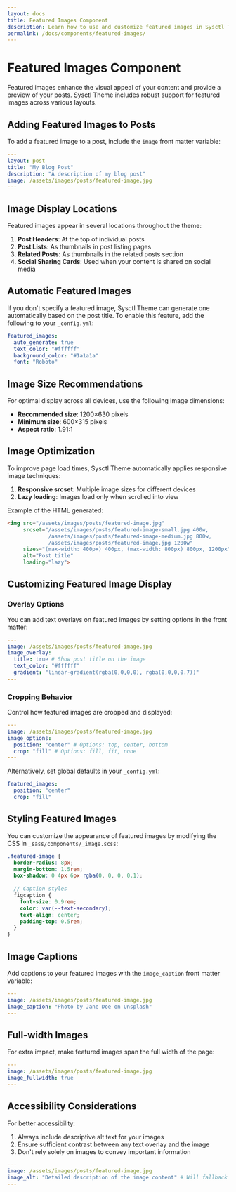 ```yaml
---
layout: docs
title: Featured Images Component
description: Learn how to use and customize featured images in Sysctl Theme
permalink: /docs/components/featured-images/
---
```


# Featured Images Component

Featured images enhance the visual appeal of your content and provide a preview of your posts. Sysctl Theme includes robust support for featured images across various layouts.

## Adding Featured Images to Posts

To add a featured image to a post, include the `image` front matter variable:

```yaml
---
layout: post
title: "My Blog Post"
description: "A description of my blog post"
image: /assets/images/posts/featured-image.jpg
---
```

## Image Display Locations

Featured images appear in several locations throughout the theme:

1. **Post Headers**: At the top of individual posts
2. **Post Lists**: As thumbnails in post listing pages
3. **Related Posts**: As thumbnails in the related posts section
4. **Social Sharing Cards**: Used when your content is shared on social media

## Automatic Featured Images

If you don't specify a featured image, Sysctl Theme can generate one automatically based on the post title. To enable this feature, add the following to your `_config.yml`:

```yaml
featured_images:
  auto_generate: true
  text_color: "#ffffff"
  background_color: "#1a1a1a"
  font: "Roboto"
```

## Image Size Recommendations

For optimal display across all devices, use the following image dimensions:

- **Recommended size**: 1200×630 pixels
- **Minimum size**: 600×315 pixels
- **Aspect ratio**: 1.91:1

## Image Optimization

To improve page load times, Sysctl Theme automatically applies responsive image techniques:

1. **Responsive srcset**: Multiple image sizes for different devices
2. **Lazy loading**: Images load only when scrolled into view

Example of the HTML generated:

```html
<img src="/assets/images/posts/featured-image.jpg" 
     srcset="/assets/images/posts/featured-image-small.jpg 400w,
             /assets/images/posts/featured-image-medium.jpg 800w,
             /assets/images/posts/featured-image.jpg 1200w"
     sizes="(max-width: 400px) 400px, (max-width: 800px) 800px, 1200px"
     alt="Post title"
     loading="lazy">
```

## Customizing Featured Image Display

### Overlay Options

You can add text overlays on featured images by setting options in the front matter:

```yaml
---
image: /assets/images/posts/featured-image.jpg
image_overlay:
  title: true # Show post title on the image
  text_color: "#ffffff"
  gradient: "linear-gradient(rgba(0,0,0,0), rgba(0,0,0,0.7))"
---
```

### Cropping Behavior

Control how featured images are cropped and displayed:

```yaml
---
image: /assets/images/posts/featured-image.jpg
image_options:
  position: "center" # Options: top, center, bottom
  crop: "fill" # Options: fill, fit, none
---
```

Alternatively, set global defaults in your `_config.yml`:

```yaml
featured_images:
  position: "center"
  crop: "fill"
```

## Styling Featured Images

You can customize the appearance of featured images by modifying the CSS in `_sass/components/_image.scss`:

```scss
.featured-image {
  border-radius: 8px;
  margin-bottom: 1.5rem;
  box-shadow: 0 4px 6px rgba(0, 0, 0, 0.1);
  
  // Caption styles
  figcaption {
    font-size: 0.9rem;
    color: var(--text-secondary);
    text-align: center;
    padding-top: 0.5rem;
  }
}
```

## Image Captions

Add captions to your featured images with the `image_caption` front matter variable:

```yaml
---
image: /assets/images/posts/featured-image.jpg
image_caption: "Photo by Jane Doe on Unsplash"
---
```

## Full-width Images

For extra impact, make featured images span the full width of the page:

```yaml
---
image: /assets/images/posts/featured-image.jpg
image_fullwidth: true
---
```

## Accessibility Considerations

For better accessibility:

1. Always include descriptive alt text for your images
2. Ensure sufficient contrast between any text overlay and the image
3. Don't rely solely on images to convey important information

```yaml
---
image: /assets/images/posts/featured-image.jpg
image_alt: "Detailed description of the image content" # Will fallback to post title if not specified
---
```